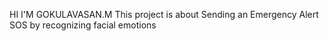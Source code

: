 HI I'M GOKULAVASAN.M
This project is about Sending an Emergency Alert SOS by recognizing facial emotions
